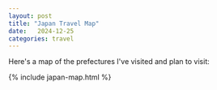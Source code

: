 ```yaml
---
layout: post
title: "Japan Travel Map"
date:   2024-12-25
categories: travel
---
```


Here's a map of the prefectures I've visited and plan to visit:

{% include japan-map.html %}

<script>
    highlightPrefectures(['JP13', 'JP14']); // Highlights Tokyo and Kanagawa
</script>